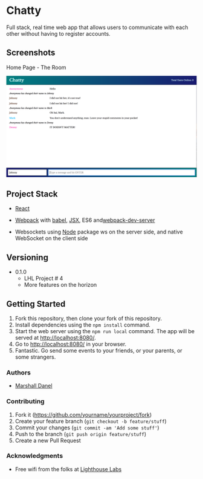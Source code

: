 # Chatty

Full stack, real time web app that allows users to communicate with each other without having to register accounts.

## Screenshots

Home Page - The Room

![Home](https://github.com/marshalldanel/chatty/blob/master/client/docs/homepg.png?raw=true)

## Project Stack

- [React](https://facebook.github.io/react/)

- [Webpack](https://webpack.github.io/) with [babel](https://github.com/babel/babel-loader), [JSX](https://facebook.github.io/react/docs/jsx-in-depth.html), ES6 and[webpack-dev-server](https://github.com/webpack/webpack-dev-server)

- Websockets using [Node](https://www.npmjs.com/package/websocket) package ws on the server side, and native WebSocket on the client side

## Versioning

* 0.1.0
    * LHL Project # 4
    * More features on the horizon

## Getting Started

1. Fork this repository, then clone your fork of this repository.
2. Install dependencies using the `npm install` command.
3. Start the web server using the `npm run local` command. The app will be served at <http://localhost:8080/>.
4. Go to <http://localhost:8080/> in your browser.
5. Fantastic. Go send some events to your friends, or your parents, or some strangers.

### Authors

- [Marshall Danel](https://github.com/marshalldanel/)

### Contributing

1. Fork it (<https://github.com/yourname/yourproject/fork>)
2. Create your feature branch (`git checkout -b feature/stuff`)
3. Commit your changes (`git commit -am 'Add some stuff'`)
4. Push to the branch (`git push origin feature/stuff`)
5. Create a new Pull Request

### Acknowledgments

- Free wifi from the folks at [Lighthouse Labs](https://www.lighthouselabs.ca/)